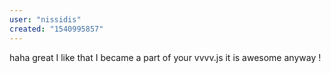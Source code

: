 ```yaml
---
user: "nissidis"
created: "1540995857"
---
```


haha great I like that I became a part of your vvvv.js it is awesome anyway ! 
